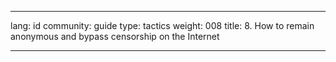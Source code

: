 

---

lang: id
community: guide
type: tactics
weight: 008
title:  8. How to remain anonymous and bypass censorship on the Internet

---

<stub>

